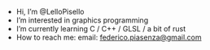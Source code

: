- Hi, I’m @LelloPisello
- I’m interested in graphics programming
- I’m currently learning C / C++ / GLSL / a bit of rust
- How to reach me: 
  email: federico.piasenza@gmail.com
